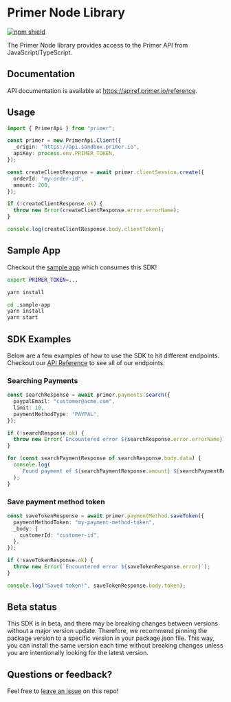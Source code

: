 # Primer Node Library

[![npm shield](https://img.shields.io/npm/v/@fern-api/primer)](https://www.npmjs.com/package/@fern-api/primer)

The Primer Node library provides access to the Primer API from JavaScript/TypeScript.

## Documentation

API documentation is available at https://apiref.primer.io/reference.

## Usage

```typescript
import { PrimerApi } from "primer";

const primer = new PrimerApi.Client({
  _origin: "https://api.sandbox.primer.io",
  apiKey: process.env.PRIMER_TOKEN,
});

const createClientResponse = await primer.clientSession.create({
  orderId: "my-order-id",
  amount: 200,
});

if (!createClientResponse.ok) {
  throw new Error(createClientResponse.error.errorName);
}

console.log(createClientResponse.body.clientToken);
```

## Sample App

Checkout the [sample app](.sample-app/app.ts) which consumes this SDK!

```bash
export PRIMER_TOKEN=...

yarn install

cd .sample-app
yarn install
yarn start
```

## SDK Examples

Below are a few examples of how to use the SDK to hit different endpoints. Checkout our [API Reference](https://apiref.primer.io/reference/create_client_side_token_client_session_post) to see all of our endpoints.

### Searching Payments

```typescript
const searchResponse = await primer.payments.search({
  paypalEmail: "customer@acme.com",
  limit: 10,
  paymentMethodType: "PAYPAL",
});

if (!searchResponse.ok) {
  throw new Error(`Encountered error ${searchResponse.error.errorName}`);
}

for (const searchPaymentResponse of searchResponse.body.data) {
  console.log(
    `Found payment of ${searchPaymentResponse.amount} ${searchPaymentResponse.currencyCode}`
  );
}
```

### Save payment method token

```typescript
const saveTokenResponse = await primer.paymentMethod.saveToken({
  paymentMethodToken: "my-payment-method-token",
  _body: {
    customerId: "customer-id",
  },
});

if (!saveTokenResponse.ok) {
  throw new Error(`Encountered error ${saveTokenResponse.error}`);
}

console.log("Saved token!", saveTokenResponse.body.token);
```

## Beta status

This SDK is in beta, and there may be breaking changes between versions without a major version update. Therefore, we recommend pinning the package version to a specific version in your package.json file. This way, you can install the same version each time without breaking changes unless you are intentionally looking for the latest version.

## Questions or feedback?

Feel free to [leave an issue](https://github.com/fern-primer/primer-node) on this repo!
